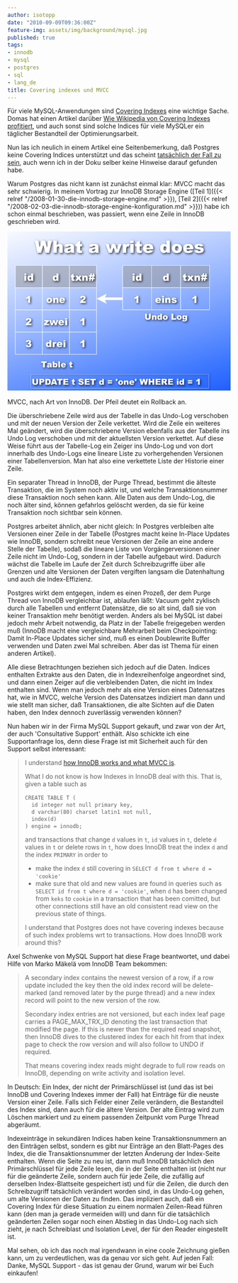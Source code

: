 ```yaml
---
author: isotopp
date: "2010-09-09T09:36:00Z"
feature-img: assets/img/background/mysql.jpg
published: true
tags:
- innodb
- mysql
- postgres
- sql
- lang_de
title: Covering indexes und MVCC
---
```

Für viele MySQL-Anwendungen sind 
[Covering Indexes](https://en.wikipedia.org/wiki/Database_index#Covering_index) eine
wichtige Sache. Domas hat einen Artikel darüber
[Wie Wikipedia von Covering Indexes profitiert](http://mituzas.lt/2007/01/26/mysql-covering-index-performance/),
und auch sonst sind solche Indices für viele MySQLer ein täglicher
Bestandteil der Optimierungsarbeit.

Nun las ich neulich in einem Artikel eine Seitenbemerkung, daß Postgres
keine Covering Indices unterstützt und das scheint
[tatsächlich der Fall zu sein](http://www.wikivs.com/wiki/MySQL_vs_PostgreSQL#Advanced_Indexing),
auch wenn ich in der Doku selber keine Hinweise darauf gefunden habe.

Warum Postgres das nicht kann ist zunächst einmal klar: MVCC macht das sehr
schwierig. In meinem Vortrag zur InnoDB Storage Engine 
([Teil 1]({{< relref "/2008-01-30-die-innodb-storage-engine.md" >}}),
[Teil 2]({{< relref "/2008-02-03-die-innodb-storage-engine-konfiguration.md" >}}))
habe ich schon einmal beschrieben, was passiert, wenn eine Zeile in InnoDB
geschrieben wird.

![](/uploads/innodb-mvcc.png)

MVCC, nach Art von InnoDB. Der Pfeil deutet ein Rollback an.

Die überschriebene Zeile wird aus der Tabelle in das Undo-Log verschoben und
mit der neuen Version der Zeile verkettet. Wird die Zeile ein weiteres Mal
geändert, wird die überschriebene Version ebenfalls aus der Tabelle ins Undo
Log verschoben und mit der aktuellsten Version verkettet. Auf diese Weise
führt aus der Tabelle-Log ein Zeiger ins Undo-Log und von dort innerhalb des
Undo-Logs eine lineare Liste zu vorhergehenden Versionen einer
Tabellenversion. Man hat also eine verkettete Liste der Historie einer
Zeile.

Ein separater Thread in InnoDB, der Purge Thread, bestimmt die älteste
Transaktion, die im System noch aktiv ist, und welche Transaktionsnummer
diese Transaktion noch sehen kann. Alle Daten aus dem Undo-Log, die noch
älter sind, können gefahrlos gelöscht werden, da sie für keine Transaktion
noch sichtbar sein können.

Postgres arbeitet ähnlich, aber nicht gleich: In Postgres verbleiben alte
Versionen einer Zeile in der Tabelle (Postgres macht keine In-Place Updates
wie InnoDB, sondern schreibt neue Versionen der Zeile an eine andere Stelle
der Tabelle), sodaß die lineare Liste von Vorgängerversionen einer Zeile
nicht im Undo-Log, sondern in der Tabelle aufgebaut wird. Dadurch wächst die
Tabelle im Laufe der Zeit durch Schreibzugriffe über alle Grenzen und alte
Versionen der Daten vergiften langsam die Datenhaltung und auch die
Index-Effizienz.

Postgres wirkt dem entgegen, indem es einen Prozeß, der dem Purge Thread von
InnoDB vergleichbar ist, ablaufen läßt: Vacuum geht zyklisch durch alle
Tabellen und entfernt Datensätze, die so alt sind, daß sie von keiner
Transaktion mehr benötigt werden. Anders als bei MySQL ist dabei jedoch mehr
Arbeit notwendig, da Platz in der Tabelle freigegeben werden muß (InnoDB
macht eine vergleichbare Mehrarbeit beim Checkpointing: Damit In-Place
Updates sicher sind, muß es einen Doublewrite Buffer verwenden und Daten
zwei Mal schreiben. Aber das ist Thema für einen anderen Artikel).

Alle diese Betrachtungen beziehen sich jedoch auf die Daten. Indices
enthalten Extrakte aus den Daten, die in Indexreihenfolge angeordnet sind,
und dann einen Zeiger auf die verbleibenden Daten, die nicht im Index
enthalten sind. Wenn man jedoch mehr als eine Version eines Datensatzes hat,
wie in MVCC, welche Version des Datensatzes indiziert man dann und wie
stellt man sicher, daß Transaktionen, die alte Sichten auf die Daten haben,
den Index dennoch zuverlässig verwenden können?

Nun haben wir in der Firma MySQL Support gekauft, und zwar von der Art, der
auch 'Consultative Support' enthält. Also schickte ich eine Supportanfrage
los, denn diese Frage ist mit Sicherheit auch für den Support selbst
interessant:

> I understand  [how InnoDB works and what MVCC is](http://mysqldump.azundris.com/categories/32-InnoDB). 
> 
> What I do not know is how Indexes in InnoDB deal with this. That is, given
> a table such as
> ```console
> CREATE TABLE T (
>   id integer not null primary key,
>   d varchar(80) charset latin1 not null,
>   index(d)
> ) engine = innodb;
> ```
> 
> and transactions that change `d` values in `t`, `id` values in `t`, delete
> `d` values in `t` or delete rows in `t`, how does InnoDB treat the index
> `d` and the index `PRIMARY` in order to 
> - make the index `d` still covering in `SELECT d from t where d =
>   'cookie'`
> - make sure that old and new values are found in queries such as
>   `SELECT id from t where d = 'cookie'`, when `d` has been changed from
>   `keks` to `cookie` in a transaction that has been comitted, but other
>   connections still have an old consistent read view on the previous state
>   of things.
> 
> I understand that Postgres does not have covering indexes because of such
> index problems wrt to transactions. How does InnoDB work around this?

Axel Schwenke von MySQL Support hat diese Frage beantwortet, und dabei Hilfe
von Marko Mäkelä vom InnoDB Team bekommen:

> A secondary index contains the newest version of a row, if a row update
> included the key then the old index record will be delete-marked (and
> removed later by the purge thread) and a new index record will point to
> the new version of the row.
> 
> Secondary index entries are not versioned, but each index leaf page
> carries a PAGE_MAX_TRX_ID denoting the last transaction that modified the
> page. If this is newer than the required read snapshot, then InnoDB dives
> to the clustered index for each hit from that index page to check the row
> version and will also follow to UNDO if required.
> 
> That means covering index reads might degrade to full row reads on InnoDB,
> depending on write activity and isolation level.

In Deutsch: Ein Index, der nicht der Primärschlüssel ist (und das ist bei
InnoDB und Covering Indexes immer der Fall) hat Einträge für die neuste
Version einer Zeile. Falls sich Felder einer Zeile verändern, die
Bestandteil des Index sind, dann auch für die ältere Version. Der alte
Eintrag wird zum Löschen markiert und zu einem passenden Zeitpunkt vom Purge
Thread abgeräumt.

Indexeinträge in sekundären Indices haben keine Transaktionsnummern an den
Einträgen selbst, sondern es gibt nur Einträge an den Blatt-Pages des Index,
die die Transaktionsnummer der letzten Änderung der Index-Seite enthalten.
Wenn die Seite zu neu ist, dann muß InnoDB tatsächlich den Primärschlüssel
für jede Zeile lesen, die in der Seite enthalten ist (nicht nur für die
geänderte Zeile, sondern auch für jede Zeile, die zufällig auf derselben
Index-Blattseite gespeichert ist) und für die Zeilen, die durch den
Schreibzugriff tatsächlich verändert worden sind, in das Undo-Log gehen, um
alte Versionen der Daten zu finden. Das impliziert auch, daß ein Covering
Index für diese Situation zu einem normalen Zeilen-Read führen kann (den man
ja gerade vermeiden will) und dann für die tatsächlich geänderten Zeilen
sogar noch einen Abstieg in das Undo-Log nach sich zieht, je nach
Schreiblast und Isolation Level, der für den Reader eingestellt ist.

Mal sehen, ob ich das noch mal irgendwann in eine coole Zeichnung gießen
kann, um zu verdeutlichen, was da genau vor sich geht. Auf jeden Fall:
Danke, MySQL Support - das ist genau der Grund, warum wir bei Euch
einkaufen!

